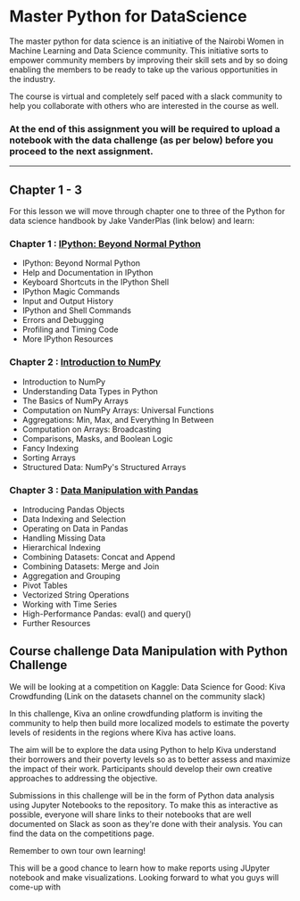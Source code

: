 # Master Python for DataScience
The master python for data science is an initiative of the Nairobi Women in Machine Learning and Data Science community. This initiative sorts to empower community members by improving their skill sets and by so doing enabling the members to be ready to take up the various opportunities in the industry. 

The course is virtual and completely self paced with a slack community to help you collaborate with others who are interested in the course as well.

### At the end of this assignment you will be required to upload a notebook with the data challenge (as per below) before you proceed to the next assignment.

---

## Chapter 1 - 3

For this lesson we will move through chapter one to three of the Python for data science handbook by Jake VanderPlas
(link below) and learn:



### Chapter 1 : [IPython: Beyond Normal Python](https://jakevdp.github.io/PythonDataScienceHandbook/01.00-ipython-beyond-normal-python.html)

- IPython: Beyond Normal Python
- Help and Documentation in IPython
- Keyboard Shortcuts in the IPython Shell
- IPython Magic Commands
- Input and Output History
- IPython and Shell Commands
- Errors and Debugging
- Profiling and Timing Code
- More IPython Resources


### Chapter 2 : [Introduction to NumPy](https://jakevdp.github.io/PythonDataScienceHandbook/02.00-introduction-to-numpy.html)

- Introduction to NumPy
- Understanding Data Types in Python
- The Basics of NumPy Arrays
- Computation on NumPy Arrays: Universal Functions
- Aggregations: Min, Max, and Everything In Between
- Computation on Arrays: Broadcasting
- Comparisons, Masks, and Boolean Logic
- Fancy Indexing
- Sorting Arrays
- Structured Data: NumPy's Structured Arrays



### Chapter 3 : [Data Manipulation with Pandas](https://jakevdp.github.io/PythonDataScienceHandbook/02.00-introduction-to-numpy.html)

- Introducing Pandas Objects
- Data Indexing and Selection
- Operating on Data in Pandas
- Handling Missing Data
- Hierarchical Indexing
- Combining Datasets: Concat and Append
- Combining Datasets: Merge and Join
- Aggregation and Grouping
- Pivot Tables
- Vectorized String Operations
- Working with Time Series
- High-Performance Pandas: eval() and query()
- Further Resources


## Course challenge Data Manipulation with Python Challenge
We will be looking at a competition on Kaggle: Data Science for Good: Kiva Crowdfunding (Link on the datasets channel on the community slack)

In this challenge, Kiva an online crowdfunding platform is inviting the community to help then build more localized models to estimate the poverty levels of residents in the regions where Kiva has active loans. 

The aim will be to explore the data using Python to help Kiva understand their borrowers and their poverty levels so as to better assess and maximize the impact of their work. Participants should develop their own creative approaches to addressing the objective.

Submissions in this challenge will be in the form of Python data analysis using Jupyter Notebooks to the repository. To make this as interactive as possible, everyone will share links to their notebooks that are well documented on Slack as soon as they're done with their analysis. You can find the data on the competitions page.


Remember to own tour own learning!


This will be a good chance to learn how to make reports using JUpyter notebook and make visualizations. Looking forward to what you guys will come-up with
